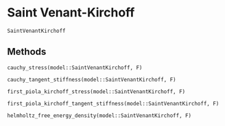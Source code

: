 # Saint Venant-Kirchoff

```@docs
SaintVenantKirchoff
```

## Methods

```@docs
cauchy_stress(model::SaintVenantKirchoff, F)
```

```@docs
cauchy_tangent_stiffness(model::SaintVenantKirchoff, F)
```

```@docs
first_piola_kirchoff_stress(model::SaintVenantKirchoff, F)
```

```@docs
first_piola_kirchoff_tangent_stiffness(model::SaintVenantKirchoff, F)
```

```@docs
helmholtz_free_energy_density(model::SaintVenantKirchoff, F)
```
